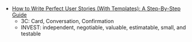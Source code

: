 - [How to Write Perfect User Stories (With Templates): A Step-By-Step Guide ](https://airfocus.com/blog/how-to-write-perfect-user-stories/)
    - 3C: Card, Conversation, Confirmation 
    - INVEST: independent, negotiable, valuable, estimatable, small, and testable
